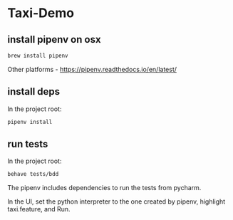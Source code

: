 # Taxi-Demo


## install pipenv on osx

```bash
brew install pipenv
```

Other platforms - 
https://pipenv.readthedocs.io/en/latest/



## install deps

In the project root:
```bash
pipenv install

```


## run tests

In the project root:

```bash
behave tests/bdd
```

The pipenv includes dependencies to run the tests from pycharm. 

In the UI, set the python interpreter to the one created
by pipenv, highlight taxi.feature, and Run.

